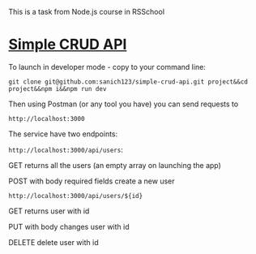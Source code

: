 This is a task from Node.js course in RSSchool
# [Simple CRUD API](https://github.com/AlreadyBored/nodejs-assignments/blob/main/assignments/crud-api/assignment.md)

To launch in developer mode - copy to your command line:

```git clone git@github.com:sanich123/simple-crud-api.git project&&cd project&&npm i&&npm run dev```


Then using Postman (or any tool you have) you can send requests to 

```http://localhost:3000```

The service have two endpoints:

```http://localhost:3000/api/users```:

GET returns all the users (an empty array on launching the app)

POST with body required fields create a new user

```http://localhost:3000/api/users/${id}```

GET returns user with id

PUT with body changes user with id

DELETE delete user with id



